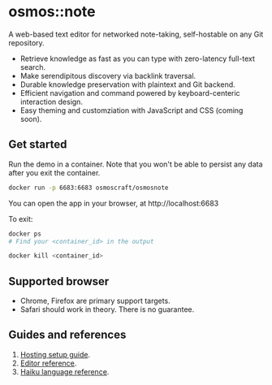 # osmos::note

A web-based text editor for networked note-taking, self-hostable on any Git repository.

- Retrieve knowledge as fast as you can type with zero-latency full-text search.
- Make serendipitous discovery via backlink traversal.
- Durable knowledge preservation with plaintext and Git backend.
- Efficient navigation and command powered by keyboard-centeric interaction design.
- Easy theming and customziation with JavaScript and CSS (coming soon).

## Get started

Run the demo in a container. Note that you won't be able to persist any data after you exit the container.

```sh
docker run -p 6683:6683 osmoscraft/osmosnote
```

You can open the app in your browser, at http://localhost:6683

To exit:

```sh
docker ps
# Find your <container_id> in the output

docker kill <container_id>
```

## Supported browser

- Chrome, Firefox are primary support targets.
- Safari should work in theory. There is no guarantee.

## Guides and references

1. [Hosting setup guide](docs/hosting-setup-guide.md).
2. [Editor reference](docs/editor-reference.md).
3. [Haiku language reference](docs/haiku-language-reference.md).
